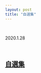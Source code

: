 ```yaml
---
layout: post
title: "自選集"
---
```


  
&nbsp;
&nbsp;

2020.1.28

  
&nbsp;
&nbsp;
&nbsp;

## [自選集](https://cxcxcx.cx/works/0010.html)